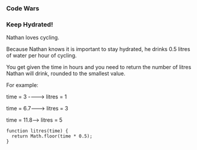 ### Code Wars
### Keep Hydrated!

Nathan loves cycling.  

Because Nathan knows it is important to stay hydrated, he drinks 0.5 litres of water per hour of cycling.  

You get given the time in hours and you need to return the number of litres Nathan will drink, rounded to the smallest value.  

For example:  

time = 3 ----> litres = 1  

time = 6.7---> litres = 3  

time = 11.8--> litres = 5  

```
function litres(time) {
  return Math.floor(time * 0.5);
}
```
